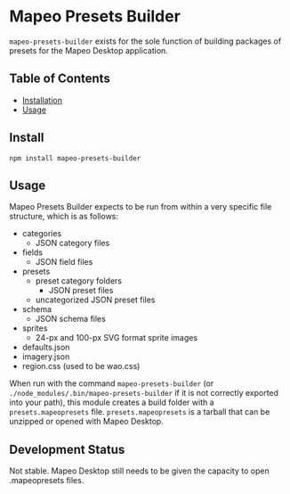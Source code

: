 # Mapeo Presets Builder

`mapeo-presets-builder` exists for the sole function of building packages of presets for the Mapeo Desktop application. 


## Table of Contents

- [Installation](#installation)
- [Usage](#usage)

## Install

```
npm install mapeo-presets-builder
```

## Usage

Mapeo Presets Builder expects to be run from within a very specific file structure, which is as follows:

* categories
  * JSON category files
* fields
  * JSON field files
* presets
  * preset category folders
     * JSON preset files
  * uncategorized JSON preset files
* schema
  * JSON schema files
* sprites
  * 24-px and 100-px SVG format sprite images
* defaults.json
* imagery.json
* region.css (used to be wao.css)

When run with the command `mapeo-presets-builder` (or `./node_modules/.bin/mapeo-presets-builder` if it is not correctly exported into your path), this module creates a build folder with a `presets.mapeopresets` file. `presets.mapeopresets` is a tarball that can be unzipped or opened with Mapeo Desktop.


## Development Status

Not stable. Mapeo Desktop still needs to be given the capacity to open .mapeopresets files.